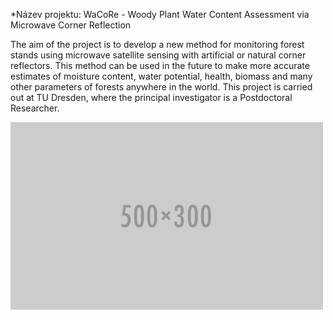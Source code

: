 *Název projektu: WaCoRe - Woody Plant Water Content Assessment via Microwave Corner Reflection

The aim of the project is to develop a new method for monitoring forest stands using microwave satellite sensing with artificial or natural corner reflectors. 
This method can be used in the future to make more accurate estimates of moisture content, water potential, health, biomass and many other parameters of forests anywhere in the world.
This project is carried out at TU Dresden, where the principal investigator is a Postdoctoral Researcher.

<img src='/images/500x300.png'>


